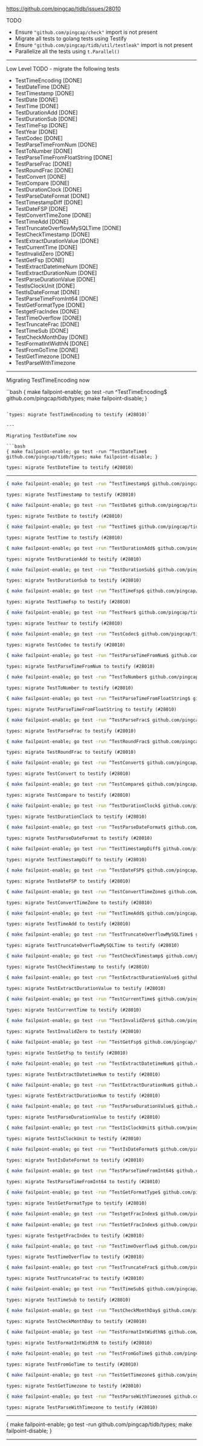 https://github.com/pingcap/tidb/issues/28010

TODO
- Ensure `"github.com/pingcap/check"` import is not present
- Migrate all tests to golang tests using Testify
- Ensure `"github.com/pingcap/tidb/util/testleak"` import is not present
- Parallelize all the tests using `t.Parallel()`

---

Low Level TODO - migrate the following tests
- TestTimeEncoding [DONE]
- TestDateTime [DONE]
- TestTimestamp [DONE]
- TestDate [DONE]
- TestTime [DONE]
- TestDurationAdd [DONE]
- TestDurationSub [DONE]
- TestTimeFsp [DONE]
- TestYear [DONE]
- TestCodec [DONE]
- TestParseTimeFromNum [DONE]
- TestToNumber [DONE]
- TestParseTimeFromFloatString [DONE]
- TestParseFrac [DONE]
- TestRoundFrac [DONE]
- TestConvert [DONE]
- TestCompare [DONE]
- TestDurationClock [DONE]
- TestParseDateFormat [DONE]
- TestTimestampDiff [DONE]
- TestDateFSP [DONE]
- TestConvertTimeZone [DONE]
- TestTimeAdd [DONE]
- TestTruncateOverflowMySQLTime [DONE]
- TestCheckTimestamp [DONE]
- TestExtractDurationValue [DONE]
- TestCurrentTime [DONE]
- TestInvalidZero [DONE]
- TestGetFsp [DONE]
- TestExtractDatetimeNum [DONE]
- TestExtractDurationNum [DONE]
- TestParseDurationValue [DONE]
- TestIsClockUnit [DONE]
- TestIsDateFormat [DONE]
- TestParseTimeFromInt64 [DONE]
- TestGetFormatType [DONE]
- TestgetFracIndex [DONE]
- TestTimeOverflow [DONE]
- TestTruncateFrac [DONE]
- TestTimeSub [DONE]
- TestCheckMonthDay [DONE]
- TestFormatIntWidthN [DONE]
- TestFromGoTime [DONE]
- TestGetTimezone [DONE]
- TestParseWithTimezone

---

Migrating TestTimeEncoding now

``bash
{ make failpoint-enable; go test -run ^TestTimeEncoding$ github.com/pingcap/tidb/types; make failpoint-disable; }
```

`types: migrate TestTimeEncoding to testify (#28010)`

---

Migrating TestDateTime now

```bash
{ make failpoint-enable; go test -run ^TestDateTime$ github.com/pingcap/tidb/types; make failpoint-disable; }
```

`types: migrate TestDateTime to testify (#28010)`

---

```bash
{ make failpoint-enable; go test -run ^TestTimestamp$ github.com/pingcap/tidb/types; make failpoint-disable; }
```

`types: migrate TestTimestamp to testify (#28010)`

```bash
{ make failpoint-enable; go test -run ^TestDate$ github.com/pingcap/tidb/types; make failpoint-disable; }
```

`types: migrate TestDate to testify (#28010)`

```bash
{ make failpoint-enable; go test -run ^TestTime$ github.com/pingcap/tidb/types; make failpoint-disable; }
```

`types: migrate TestTime to testify (#28010)`

```bash
{ make failpoint-enable; go test -run ^TestDurationAdd$ github.com/pingcap/tidb/types; make failpoint-disable; }
```

`types: migrate TestDurationAdd to testify (#28010)`

```bash
{ make failpoint-enable; go test -run ^TestDurationSub$ github.com/pingcap/tidb/types; make failpoint-disable; }
```

`types: migrate TestDurationSub to testify (#28010)`

```bash
{ make failpoint-enable; go test -run ^TestTimeFsp$ github.com/pingcap/tidb/types; make failpoint-disable; }
```

`types: migrate TestTimeFsp to testify (#28010)`

```bash
{ make failpoint-enable; go test -run ^TestYear$ github.com/pingcap/tidb/types; make failpoint-disable; }
```

`types: migrate TestYear to testify (#28010)`

```bash
{ make failpoint-enable; go test -run ^TestCodec$ github.com/pingcap/tidb/types; make failpoint-disable; }
```

`types: migrate TestCodec to testify (#28010)`

```bash
{ make failpoint-enable; go test -run ^TestParseTimeFromNum$ github.com/pingcap/tidb/types; make failpoint-disable; }
```

`types: migrate TestParseTimeFromNum to testify (#28010)`

```bash
{ make failpoint-enable; go test -run ^TestToNumber$ github.com/pingcap/tidb/types; make failpoint-disable; }
```

`types: migrate TestToNumber to testify (#28010)`

```bash
{ make failpoint-enable; go test -run ^TestParseTimeFromFloatString$ github.com/pingcap/tidb/types; make failpoint-disable; }
```

`types: migrate TestParseTimeFromFloatString to testify (#28010)`

```bash
{ make failpoint-enable; go test -run ^TestParseFrac$ github.com/pingcap/tidb/types; make failpoint-disable; }
```

`types: migrate TestParseFrac to testify (#28010)`

```bash
{ make failpoint-enable; go test -run ^TestRoundFrac$ github.com/pingcap/tidb/types; make failpoint-disable; }
```

`types: migrate TestRoundFrac to testify (#28010)`

```bash
{ make failpoint-enable; go test -run ^TestConvert$ github.com/pingcap/tidb/types; make failpoint-disable; }
```

`types: migrate TestConvert to testify (#28010)`

```bash
{ make failpoint-enable; go test -run ^TestCompare$ github.com/pingcap/tidb/types; make failpoint-disable; }
```

`types: migrate TestCompare to testify (#28010)`

```bash
{ make failpoint-enable; go test -run ^TestDurationClock$ github.com/pingcap/tidb/types; make failpoint-disable; }
```

`types: migrate TestDurationClock to testify (#28010)`

```bash
{ make failpoint-enable; go test -run ^TestParseDateFormat$ github.com/pingcap/tidb/types; make failpoint-disable; }
```

`types: migrate TestParseDateFormat to testify (#28010)`

```bash
{ make failpoint-enable; go test -run ^TestTimestampDiff$ github.com/pingcap/tidb/types; make failpoint-disable; }
```

`types: migrate TestTimestampDiff to testify (#28010)`

```bash
{ make failpoint-enable; go test -run ^TestDateFSP$ github.com/pingcap/tidb/types; make failpoint-disable; }
```

`types: migrate TestDateFSP to testify (#28010)`

```bash
{ make failpoint-enable; go test -run ^TestConvertTimeZone$ github.com/pingcap/tidb/types; make failpoint-disable; }
```

`types: migrate TestConvertTimeZone to testify (#28010)`

```bash
{ make failpoint-enable; go test -run ^TestTimeAdd$ github.com/pingcap/tidb/types; make failpoint-disable; }
```

`types: migrate TestTimeAdd to testify (#28010)`

```bash
{ make failpoint-enable; go test -run ^TestTruncateOverflowMySQLTime$ github.com/pingcap/tidb/types; make failpoint-disable; }
```

`types: migrate TestTruncateOverflowMySQLTime to testify (#28010)`

```bash
{ make failpoint-enable; go test -run ^TestCheckTimestamp$ github.com/pingcap/tidb/types; make failpoint-disable; }
```

`types: migrate TestCheckTimestamp to testify (#28010)`

```bash
{ make failpoint-enable; go test -run ^TestExtractDurationValue$ github.com/pingcap/tidb/types; make failpoint-disable; }
```

`types: migrate TestExtractDurationValue to testify (#28010)`

```bash
{ make failpoint-enable; go test -run ^TestCurrentTime$ github.com/pingcap/tidb/types; make failpoint-disable; }
```

`types: migrate TestCurrentTime to testify (#28010)`

```bash
{ make failpoint-enable; go test -run ^TestInvalidZero$ github.com/pingcap/tidb/types; make failpoint-disable; }
```

`types: migrate TestInvalidZero to testify (#28010)`

```bash
{ make failpoint-enable; go test -run ^TestGetFsp$ github.com/pingcap/tidb/types; make failpoint-disable; }
```

`types: migrate TestGetFsp to testify (#28010)`

```bash
{ make failpoint-enable; go test -run ^TestExtractDatetimeNum$ github.com/pingcap/tidb/types; make failpoint-disable; }
```

`types: migrate TestExtractDatetimeNum to testify (#28010)`

```bash
{ make failpoint-enable; go test -run ^TestExtractDurationNum$ github.com/pingcap/tidb/types; make failpoint-disable; }
```

`types: migrate TestExtractDurationNum to testify (#28010)`

```bash
{ make failpoint-enable; go test -run ^TestParseDurationValue$ github.com/pingcap/tidb/types; make failpoint-disable; }
```

`types: migrate TestParseDurationValue to testify (#28010)`

```bash
{ make failpoint-enable; go test -run ^TestIsClockUnit$ github.com/pingcap/tidb/types; make failpoint-disable; }
```

`types: migrate TestIsClockUnit to testify (#28010)`

```bash
{ make failpoint-enable; go test -run ^TestIsDateFormat$ github.com/pingcap/tidb/types; make failpoint-disable; }
```

`types: migrate TestIsDateFormat to testify (#28010)`

```bash
{ make failpoint-enable; go test -run ^TestParseTimeFromInt64$ github.com/pingcap/tidb/types; make failpoint-disable; }
```

`types: migrate TestParseTimeFromInt64 to testify (#28010)`

```bash
{ make failpoint-enable; go test -run ^TestGetFormatType$ github.com/pingcap/tidb/types; make failpoint-disable; }
```

`types: migrate TestGetFormatType to testify (#28010)`

```bash
{ make failpoint-enable; go test -run ^TestgetFracIndex$ github.com/pingcap/tidb/types; make failpoint-disable; }

{ make failpoint-enable; go test -run ^TestGetFracIndex$ github.com/pingcap/tidb/types; make failpoint-disable; }
```

`types: migrate TestgetFracIndex to testify (#28010)`

```bash
{ make failpoint-enable; go test -run ^TestTimeOverflow$ github.com/pingcap/tidb/types; make failpoint-disable; }
```

`types: migrate TestTimeOverflow to testify (#28010)`

```bash
{ make failpoint-enable; go test -run ^TestTruncateFrac$ github.com/pingcap/tidb/types; make failpoint-disable; }
```

`types: migrate TestTruncateFrac to testify (#28010)`

```bash
{ make failpoint-enable; go test -run ^TestTimeSub$ github.com/pingcap/tidb/types; make failpoint-disable; }
```

`types: migrate TestTimeSub to testify (#28010)`

```bash
{ make failpoint-enable; go test -run ^TestCheckMonthDay$ github.com/pingcap/tidb/types; make failpoint-disable; }
```

`types: migrate TestCheckMonthDay to testify (#28010)`

```bash
{ make failpoint-enable; go test -run ^TestFormatIntWidthN$ github.com/pingcap/tidb/types; make failpoint-disable; }
```

`types: migrate TestFormatIntWidthN to testify (#28010)`

```bash
{ make failpoint-enable; go test -run ^TestFromGoTime$ github.com/pingcap/tidb/types; make failpoint-disable; }
```

`types: migrate TestFromGoTime to testify (#28010)`

```bash
{ make failpoint-enable; go test -run ^TestGetTimezone$ github.com/pingcap/tidb/types; make failpoint-disable; }
```

`types: migrate TestGetTimezone to testify (#28010)`

```bash
{ make failpoint-enable; go test -run ^TestParseWithTimezone$ github.com/pingcap/tidb/types; make failpoint-disable; }
```

`types: migrate TestParseWithTimezone to testify (#28010)`

---

{ make failpoint-enable; go test -run github.com/pingcap/tidb/types; make failpoint-disable; }

---
